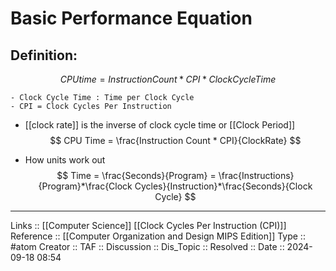 # Basic Performance Equation

## Definition:

$$
CPU time = Instruction Count*CPI*ClockCycleTime
$$

	- Clock Cycle Time : Time per Clock Cycle
	- CPI = Clock Cycles Per Instruction
- [[clock rate]] is the inverse of clock cycle time or [[Clock Period]]
$$
CPU Time = \frac{Instruction Count * CPI}{ClockRate}
$$

- How units work out
$$
Time = \frac{Seconds}{Program} = \frac{Instructions}{Program}*\frac{Clock Cycles}{Instruction}*\frac{Seconds}{Clock Cycle}
$$
---
Links :: [[Computer Science]] [[Clock Cycles Per Instruction (CPI)]]
Reference ::  [[Computer Organization and Design MIPS Edition]]
Type :: #atom
Creator ::
TAF ::
Discussion ::
Dis_Topic :: 
Resolved ::
Date :: 2024-09-18 08:54
